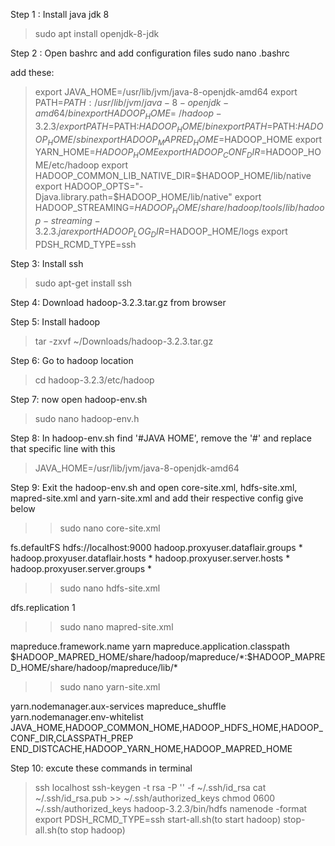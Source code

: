 Step 1 : Install java jdk 8
> sudo apt install openjdk-8-jdk

Step 2 : Open bashrc and add configuration files
sudo nano .bashrc

add these:
> export JAVA_HOME=/usr/lib/jvm/java-8-openjdk-amd64 
export PATH=$PATH:/usr/lib/jvm/java-8-openjdk-amd64/bin 
export HADOOP_HOME=~/hadoop-3.2.3/ 
export PATH=$PATH:$HADOOP_HOME/bin 
export PATH=$PATH:$HADOOP_HOME/sbin 
export HADOOP_MAPRED_HOME=$HADOOP_HOME 
export YARN_HOME=$HADOOP_HOME 
export HADOOP_CONF_DIR=$HADOOP_HOME/etc/hadoop 
export HADOOP_COMMON_LIB_NATIVE_DIR=$HADOOP_HOME/lib/native 
export HADOOP_OPTS="-Djava.library.path=$HADOOP_HOME/lib/native" 
export HADOOP_STREAMING=$HADOOP_HOME/share/hadoop/tools/lib/hadoop-streaming-3.2.3.jar
export HADOOP_LOG_DIR=$HADOOP_HOME/logs 
export PDSH_RCMD_TYPE=ssh

Step 3: Install ssh
> sudo apt-get install ssh

Step 4: Download hadoop-3.2.3.tar.gz from browser

Step 5: Install hadoop
> tar -zxvf ~/Downloads/hadoop-3.2.3.tar.gz 

Step 6: Go to hadoop location
> cd hadoop-3.2.3/etc/hadoop

Step 7: now open hadoop-env.sh
> sudo nano hadoop-env.h

Step 8: In hadoop-env.sh find '#JAVA HOME', remove the '#' and replace that specific line with this
> JAVA_HOME=/usr/lib/jvm/java-8-openjdk-amd64

Step 9: Exit the hadoop-env.sh and open core-site.xml, hdfs-site.xml, mapred-site.xml and yarn-site.xml and add their respective config give below
>> sudo nano core-site.xml
> <configuration> 
 <property> 
 <name>fs.defaultFS</name> 
 <value>hdfs://localhost:9000</value>  </property> 
 <property> 
<name>hadoop.proxyuser.dataflair.groups</name> <value>*</value> 
 </property> 
 <property> 
<name>hadoop.proxyuser.dataflair.hosts</name> <value>*</value> 
 </property> 
 <property> 
<name>hadoop.proxyuser.server.hosts</name> <value>*</value> 
 </property> 
 <property> 
<name>hadoop.proxyuser.server.groups</name> <value>*</value> 
 </property> 
</configuration>

>> sudo nano hdfs-site.xml
> <configuration> 
 <property> 
 <name>dfs.replication</name> 
 <value>1</value> 
 </property> 
</configuration>

>> sudo nano mapred-site.xml
> <configuration> 
 <property> 
 <name>mapreduce.framework.name</name>  <value>yarn</value> 
 </property> 
 <property>
 <name>mapreduce.application.classpath</name> 
<value>$HADOOP_MAPRED_HOME/share/hadoop/mapreduce/*:$HADOOP_MAPRED_HOME/share/hadoop/mapreduce/lib/*</value> 
 </property> 
</configuration>

>> sudo nano yarn-site.xml
> <configuration> 
 <property> 
 <name>yarn.nodemanager.aux-services</name> 
 <value>mapreduce_shuffle</value> 
 </property> 
 <property> 
 <name>yarn.nodemanager.env-whitelist</name> 
<value>JAVA_HOME,HADOOP_COMMON_HOME,HADOOP_HDFS_HOME,HADOOP_CONF_DIR,CLASSPATH_PREP END_DISTCACHE,HADOOP_YARN_HOME,HADOOP_MAPRED_HOME</value> 
 </property> 
</configuration>

Step 10: excute these commands in terminal 
> ssh localhost
> ssh-keygen -t rsa -P '' -f ~/.ssh/id_rsa 
cat ~/.ssh/id_rsa.pub >> ~/.ssh/authorized_keys
> chmod 0600 ~/.ssh/authorized_keys
> hadoop-3.2.3/bin/hdfs namenode -format
> export PDSH_RCMD_TYPE=ssh
> start-all.sh(to start hadoop)
> stop-all.sh(to stop hadoop)
